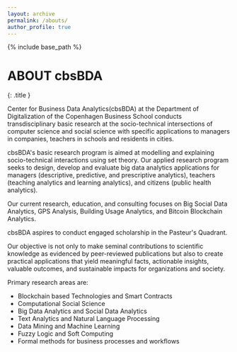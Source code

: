 ```yaml
---
layout: archive
permalink: /abouts/
author_profile: true
---
```



{% include base_path %}

# ABOUT cbsBDA
{: .title }

Center for Business Data Analytics(cbsBDA) at the Department of Digitalization of the Copenhagen Business School conducts transdisciplinary basic research at the socio-technical intersections of computer science and social science with specific applications to managers in companies, teachers in schools and residents in cities.

cbsBDA's basic research program is aimed at modelling and explaining socio-technical interactions using set theory. Our applied research program seeks to design, develop and evaluate big data analytics applications for managers (descriptive, predictive, and prescriptive analytics), teachers (teaching analytics and learning analytics), and citizens (public health analytics).

Our current research, education, and consulting focuses on Big Social Data Analytics, GPS Analysis, Building Usage Analytics, and Bitcoin Blockchain Analytics.

cbsBDA aspires to conduct engaged scholarship in the Pasteur's Quadrant.

Our objective is not only to make seminal contributions to scientific knowledge as evidenced by peer-reviewed publications but also to create practical applications that yield meaningful facts, actionable insights, valuable outcomes, and sustainable impacts for organizations and society.


Primary research areas are:

- Blockchain based Technologies and Smart Contracts
- Computational Social Science
- Big Data Analytics and Social Data Analytics
- Text Analytics and Natural Language Processing
- Data Mining and Machine Learning
- Fuzzy Logic and Soft Computing
- Formal methods for business processes and workflows
